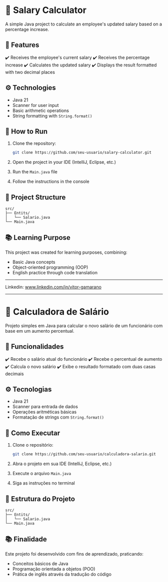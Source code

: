 # 💼 Salary Calculator

A simple Java project to calculate an employee's updated salary based on a percentage increase.

## 📝 Features

✔️ Receives the employee's current salary
✔️ Receives the percentage increase
✔️ Calculates the updated salary
✔️ Displays the result formatted with two decimal places

## ⚙️ Technologies

* Java 21
* Scanner for user input
* Basic arithmetic operations
* String formatting with `String.format()`

## 🚀 How to Run

1. Clone the repository:

   ```bash
   git clone https://github.com/seu-usuario/salary-calculator.git
   ```
2. Open the project in your IDE (IntelliJ, Eclipse, etc.)
3. Run the `Main.java` file
4. Follow the instructions in the console

## 📁 Project Structure

```
src/
├── Entits/
│   └── Salario.java
└── Main.java
```

## 📚 Learning Purpose

This project was created for learning purposes, combining:

* Basic Java concepts
* Object-oriented programming (OOP)
* English practice through code translation

---

 Linkedin: www.linkedin.com/in/vitor-gamarano

---
# 💼 Calculadora de Salário

Projeto simples em Java para calcular o novo salário de um funcionário com base em um aumento percentual.

## 📝 Funcionalidades

✔️ Recebe o salário atual do funcionário
✔️ Recebe o percentual de aumento
✔️ Calcula o novo salário
✔️ Exibe o resultado formatado com duas casas decimais

## ⚙️ Tecnologias

* Java 21
* Scanner para entrada de dados
* Operações aritméticas básicas
* Formatação de strings com `String.format()`

## 🚀 Como Executar

1. Clone o repositório:

   ```bash
   git clone https://github.com/seu-usuario/calculadora-salario.git
   ```
2. Abra o projeto em sua IDE (IntelliJ, Eclipse, etc.)
3. Execute o arquivo `Main.java`
4. Siga as instruções no terminal

## 📁 Estrutura do Projeto

```
src/
├── Entits/
│   └── Salario.java
└── Main.java
```

## 📚 Finalidade

Este projeto foi desenvolvido com fins de aprendizado, praticando:

* Conceitos básicos de Java
* Programação orientada a objetos (POO)
* Prática de inglês através da tradução do código





